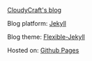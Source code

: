[CloudyCraft's blog](https://cloudycrafts.com) 

Blog platform: [Jekyll](https://jekyllrb.com/)

Blog theme: [Flexible-Jekyll](https://github.com/artemsheludko/flexible-jekyll)

Hosted on: [Github Pages](https://pages.github.com/)

